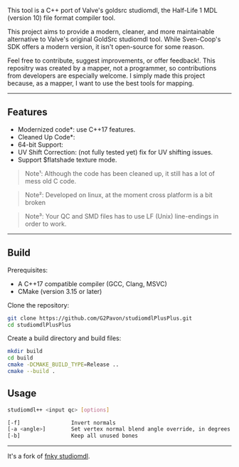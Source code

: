 This tool is a C++ port of Valve's goldsrc studiomdl, the Half-Life 1 MDL (version 10) file format compiler tool.

This project aims to provide a modern, cleaner, and more maintainable alternative to Valve's original GoldSrc studiomdl tool. While Sven-Coop's SDK offers a modern version, it isn't open-source for some reason.

Feel free to contribute, suggest improvements, or offer feedback!. This repositry was created by a mapper, not a programmer, so contributions from developers are especially welcome. I simply made this project because, as a mapper, I want to use the best tools for mapping.

---

## Features

*   Modernized code*:  use C++17 features.
*   Cleaned Up Code*:
*   64-bit Support:
*   UV Shift Correction: (not fully tested yet) fix for UV shifting issues.
*   Support $flatshade texture mode.

>Note¹:
>Although the code has been cleaned up, it still has a lot of mess old C code.

>Note²:
>Developed on linux, at the moment cross platform is a bit broken

>Note³:
>Your QC and SMD files has to use LF (Unix) line-endings in order to work.

---

## Build

Prerequisites:

*   A C++17 compatible compiler (GCC, Clang, MSVC)
*   CMake (version 3.15 or later)


Clone the repository:
```bash
git clone https://github.com/G2Pavon/studiomdlPlusPlus.git
cd studiomdlPlusPlus
```

Create a build directory and build files:
```bash
mkdir build
cd build
cmake -DCMAKE_BUILD_TYPE=Release ..
cmake --build .
```

## Usage

```bash
studiomdl++ <input qc> [options]

[-f]                Invert normals
[-a <angle>]        Set vertex normal blend angle override, in degrees
[-b]                Keep all unused bones

```

---

It's a fork of [fnky studiomdl](https://github.com/fnky/studiomdl).
